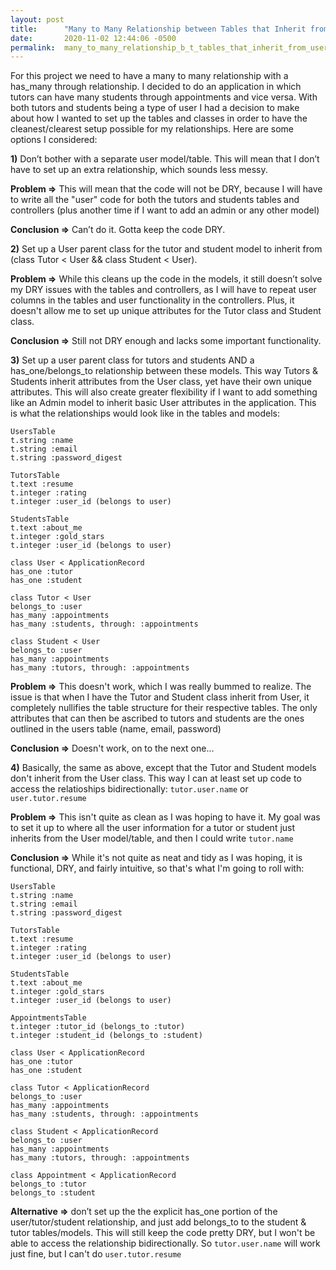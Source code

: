 ```yaml
---
layout: post
title:      "Many to Many Relationship between Tables that Inherit from User Table"
date:       2020-11-02 12:44:06 -0500
permalink:  many_to_many_relationship_b_t_tables_that_inherit_from_user_table
---
```



For this project we need to have a many to many relationship with a has_many through relationship. I decided to do an application in which tutors can have many students through appointments and vice versa. With both tutors and students being a type of user I had a decision to make about how I wanted to set up the tables and classes in order to have the cleanest/clearest setup possible for my relationships. Here are some options I considered:

**1)**  Don’t bother with a separate user model/table. This will mean that I don’t have to set up an extra relationship, which sounds less messy.

**Problem =>** This will mean that the code will not be DRY, because I will have to write all the "user" code for both the tutors and students tables and controllers (plus another time if I want to add an admin or any other model)

**Conclusion =>** Can’t do it. Gotta keep the code DRY.

**2)**  Set up a User parent class for the tutor and student model to inherit from (class Tutor < User  &&  class Student < User).

**Problem =>** While this cleans up the code in the models, it still doesn’t solve my DRY issues with the tables and controllers, as I will have to repeat user columns in the tables and user functionality in the controllers. Plus, it doesn't allow me to set up unique attributes for the Tutor class and Student class.

**Conclusion =>** Still not DRY enough and lacks some important functionality.

**3)**  Set up a user parent class for tutors and students AND a has_one/belongs_to relationship between these models. This way Tutors & Students inherit attributes from the User class, yet have their own unique attributes. This will also create greater flexibility if I want to add something like an Admin model to inherit basic User attributes in the application. This is what the relationships would look like in the tables and models:  

```
UsersTable
t.string :name
t.string :email
t.string :password_digest

TutorsTable
t.text :resume
t.integer :rating
t.integer :user_id (belongs to user)

StudentsTable
t.text :about_me
t.integer :gold_stars
t.integer :user_id (belongs to user)

class User < ApplicationRecord
has_one :tutor
has_one :student

class Tutor < User
belongs_to :user
has_many :appointments
has_many :students, through: :appointments

class Student < User
belongs_to :user
has_many :appointments
has_many :tutors, through: :appointments
```

**Problem =>** This doesn't work, which I was really bummed to realize. The issue is that when I have the Tutor and Student class inherit from User, it completely nullifies the table structure for their respective tables. The only attributes that can then be ascribed to tutors and students are the ones outlined in the users table (name, email, password)

**Conclusion =>** Doesn't work, on to the next one...

**4)**  Basically, the same as above, except that the Tutor and Student models don't inherit from the User class. This way I can at least set up code to access the relatioships bidirectionally: `tutor.user.name` or `user.tutor.resume`

**Problem =>** This isn't quite as clean as I was hoping to have it. My goal was to set it up to where all the user information for a tutor or student just inherits from the User model/table, and then I could write `tutor.name`

**Conclusion =>** While it's not quite as neat and tidy as I was hoping, it is functional, DRY, and fairly intuitive, so that's what I'm going to roll with:

```
UsersTable
t.string :name
t.string :email
t.string :password_digest

TutorsTable
t.text :resume
t.integer :rating
t.integer :user_id (belongs to user)

StudentsTable
t.text :about_me
t.integer :gold_stars
t.integer :user_id (belongs to user)

AppointmentsTable
t.integer :tutor_id (belongs_to :tutor)
t.integer :student_id (belongs_to :student)

class User < ApplicationRecord
has_one :tutor
has_one :student

class Tutor < ApplicationRecord
belongs_to :user
has_many :appointments
has_many :students, through: :appointments

class Student < ApplicationRecord
belongs_to :user
has_many :appointments
has_many :tutors, through: :appointments

class Appointment < ApplicationRecord
belongs_to :tutor
belongs_to :student
```


**Alternative =>**  don’t set up the the explicit has_one portion of the user/tutor/student relationship, and just add belongs_to to the student & tutor tables/models. This will still keep the code pretty DRY, but I won't be able to access the relationship bidirectionally. So `tutor.user.name` will work just fine, but I can't do `user.tutor.resume`

